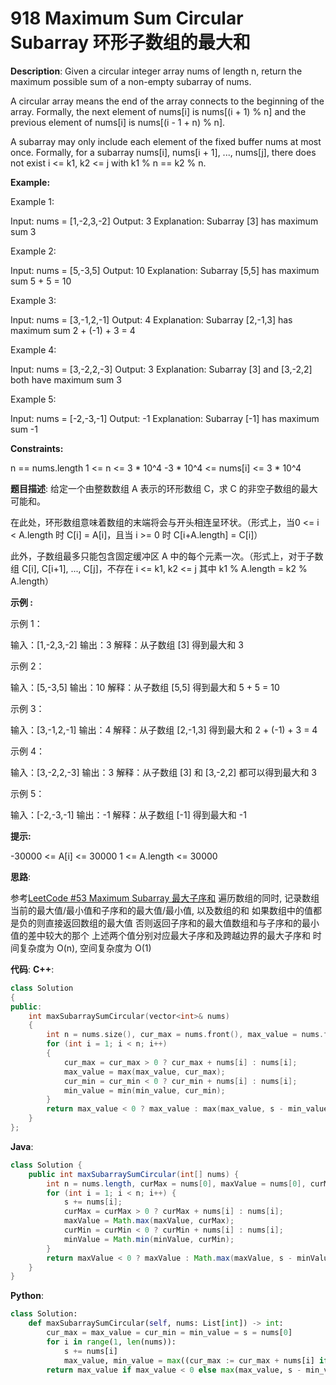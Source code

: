 # 918 Maximum Sum Circular Subarray 环形子数组的最大和

__Description__:
Given a circular integer array nums of length n, return the maximum possible sum of a non-empty subarray of nums.

A circular array means the end of the array connects to the beginning of the array. Formally, the next element of nums[i] is nums[(i + 1) % n] and the previous element of nums[i] is nums[(i - 1 + n) % n].

A subarray may only include each element of the fixed buffer nums at most once. Formally, for a subarray nums[i], nums[i + 1], ..., nums[j], there does not exist i <= k1, k2 <= j with k1 % n == k2 % n.

__Example:__

Example 1:

Input: nums = [1,-2,3,-2]
Output: 3
Explanation: Subarray [3] has maximum sum 3

Example 2:

Input: nums = [5,-3,5]
Output: 10
Explanation: Subarray [5,5] has maximum sum 5 + 5 = 10

Example 3:

Input: nums = [3,-1,2,-1]
Output: 4
Explanation: Subarray [2,-1,3] has maximum sum 2 + (-1) + 3 = 4

Example 4:

Input: nums = [3,-2,2,-3]
Output: 3
Explanation: Subarray [3] and [3,-2,2] both have maximum sum 3

Example 5:

Input: nums = [-2,-3,-1]
Output: -1
Explanation: Subarray [-1] has maximum sum -1

__Constraints:__

n == nums.length
1 <= n <= 3 \* 10^4
-3 \* 10^4 <= nums[i] <= 3 \* 10^4

__题目描述__:
给定一个由整数数组 A 表示的环形数组 C，求 C 的非空子数组的最大可能和。

在此处，环形数组意味着数组的末端将会与开头相连呈环状。（形式上，当0 <= i < A.length 时 C[i] = A[i]，且当 i >= 0 时 C[i+A.length] = C[i]）

此外，子数组最多只能包含固定缓冲区 A 中的每个元素一次。（形式上，对于子数组 C[i], C[i+1], ..., C[j]，不存在 i <= k1, k2 <= j 其中 k1 % A.length = k2 % A.length）

__示例 :__

示例 1：

输入：[1,-2,3,-2]
输出：3
解释：从子数组 [3] 得到最大和 3

示例 2：

输入：[5,-3,5]
输出：10
解释：从子数组 [5,5] 得到最大和 5 + 5 = 10

示例 3：

输入：[3,-1,2,-1]
输出：4
解释：从子数组 [2,-1,3] 得到最大和 2 + (-1) + 3 = 4

示例 4：

输入：[3,-2,2,-3]
输出：3
解释：从子数组 [3] 和 [3,-2,2] 都可以得到最大和 3

示例 5：

输入：[-2,-3,-1]
输出：-1
解释：从子数组 [-1] 得到最大和 -1

__提示:__

-30000 <= A[i] <= 30000
1 <= A.length <= 30000

__思路__:

参考[LeetCode #53 Maximum Subarray 最大子序和](https://www.jianshu.com/p/8cac126c5d0d)
遍历数组的同时, 记录数组当前的最大值/最小值和子序和的最大值/最小值, 以及数组的和
如果数组中的值都是负的则直接返回数组的最大值
否则返回子序和的最大值数组和与子序和的最小值的差中较大的那个
上述两个值分别对应最大子序和及跨越边界的最大子序和
时间复杂度为 O(n), 空间复杂度为 O(1)

__代码__:
__C++__:

```C++
class Solution 
{
public:
    int maxSubarraySumCircular(vector<int>& nums) 
    {
        int n = nums.size(), cur_max = nums.front(), max_value = nums.front(), cur_min = nums.front(), min_value = nums.front(), s = accumulate(nums.begin(), nums.end(), 0);
        for (int i = 1; i < n; i++) 
        {
            cur_max = cur_max > 0 ? cur_max + nums[i] : nums[i];
            max_value = max(max_value, cur_max);
            cur_min = cur_min < 0 ? cur_min + nums[i] : nums[i];
            min_value = min(min_value, cur_min);
        }
        return max_value < 0 ? max_value : max(max_value, s - min_value);
    }
};
```

__Java__:

```Java
class Solution {
    public int maxSubarraySumCircular(int[] nums) {
        int n = nums.length, curMax = nums[0], maxValue = nums[0], curMin = nums[0], minValue = nums[0], s = nums[0];
        for (int i = 1; i < n; i++) {
            s += nums[i];
            curMax = curMax > 0 ? curMax + nums[i] : nums[i];
            maxValue = Math.max(maxValue, curMax);
            curMin = curMin < 0 ? curMin + nums[i] : nums[i];
            minValue = Math.min(minValue, curMin);
        }
        return maxValue < 0 ? maxValue : Math.max(maxValue, s - minValue);
    }
}
```

__Python__:

```Python
class Solution:
    def maxSubarraySumCircular(self, nums: List[int]) -> int:
        cur_max = max_value = cur_min = min_value = s = nums[0]
        for i in range(1, len(nums)):
            s += nums[i]
            max_value, min_value = max((cur_max := cur_max + nums[i] if cur_max > 0 else nums[i], max_value)), min((cur_min := cur_min + nums[i] if cur_min < 0 else nums[i]), min_value)
        return max_value if max_value < 0 else max(max_value, s - min_value)
```
